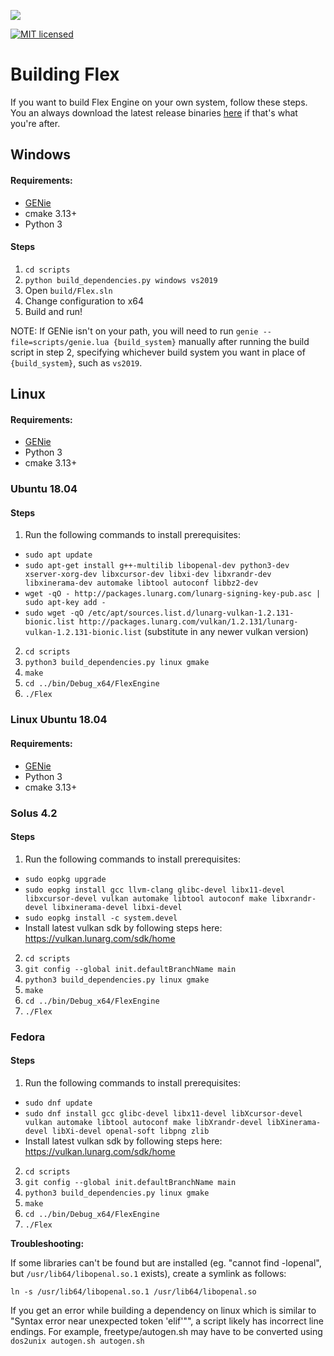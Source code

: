 ![](FlexEngine/screenshots/flex_engine_banner_3.png)

[![MIT licensed](https://img.shields.io/badge/license-MIT-blue.svg)](LICENSE.md)

# Building Flex

If you want to build Flex Engine on your own system, follow these steps. You an always download the latest release binaries [here](https://github.com/ajweeks/flexengine/releases) if that's what you're after.

## Windows
#### Requirements:
- [GENie](https://github.com/bkaradzic/GENie)
- cmake 3.13+
- Python 3

#### Steps
1. `cd scripts`
2. `python build_dependencies.py windows vs2019`
3. Open `build/Flex.sln`
4. Change configuration to x64
5. Build and run!

NOTE: If GENie isn't on your path, you will need to run `genie --file=scripts/genie.lua {build_system}` manually after running the build script in step 2, specifying whichever build system you want in place of `{build_system}`, such as `vs2019`.

## Linux
#### Requirements:
- [GENie](https://github.com/bkaradzic/GENie)
- Python 3
- cmake 3.13+

### Ubuntu 18.04
#### Steps
1. Run the following commands to install prerequisites:
  - `sudo apt update`
  - `sudo apt-get install g++-multilib libopenal-dev python3-dev xserver-xorg-dev libxcursor-dev libxi-dev libxrandr-dev libxinerama-dev automake libtool autoconf libbz2-dev`
  - `wget -qO - http://packages.lunarg.com/lunarg-signing-key-pub.asc | sudo apt-key add -`
  - `sudo wget -qO /etc/apt/sources.list.d/lunarg-vulkan-1.2.131-bionic.list http://packages.lunarg.com/vulkan/1.2.131/lunarg-vulkan-1.2.131-bionic.list` (substitute in any newer vulkan version)
2. `cd scripts`
3. `python3 build_dependencies.py linux gmake`
4. `make`
5. `cd ../bin/Debug_x64/FlexEngine`
6. `./Flex`
### Linux Ubuntu 18.04
#### Requirements:
- [GENie](https://github.com/bkaradzic/GENie)
- Python 3
- cmake 3.13+

### Solus 4.2
#### Steps
1. Run the following commands to install prerequisites:
  - `sudo eopkg upgrade`
  - `sudo eopkg install gcc llvm-clang glibc-devel libx11-devel libxcursor-devel vulkan automake libtool autoconf make libxrandr-devel libxinerama-devel libxi-devel`
  - `sudo eopkg install -c system.devel`
  - Install latest vulkan sdk by following steps here: https://vulkan.lunarg.com/sdk/home
2. `cd scripts`
3. `git config --global init.defaultBranchName main`
4. `python3 build_dependencies.py linux gmake`
5. `make`
6. `cd ../bin/Debug_x64/FlexEngine`
7. `./Flex`

### Fedora
#### Steps
1. Run the following commands to install prerequisites:
  - `sudo dnf update`
  - `sudo dnf install gcc glibc-devel libx11-devel libXcursor-devel vulkan automake libtool autoconf make libXrandr-devel libXinerama-devel libXi-devel openal-soft libpng zlib`
  - Install latest vulkan sdk by following steps here: https://vulkan.lunarg.com/sdk/home
2. `cd scripts`
3. `git config --global init.defaultBranchName main`
4. `python3 build_dependencies.py linux gmake`
5. `make`
6. `cd ../bin/Debug_x64/FlexEngine`
7. `./Flex`


**Troubleshooting:**

If some libraries can't be found but are installed (eg. "cannot find -lopenal", but `/usr/lib64/libopenal.so.1` exists), create a symlink as follows:

`ln -s /usr/lib64/libopenal.so.1 /usr/lib64/libopenal.so`

If you get an error while building a dependency on linux which is similar to "Syntax error near unexpected token 'elif'"", a script likely has incorrect line endings. For example, freetype/autogen.sh may have to be converted using `dos2unix autogen.sh autogen.sh`
